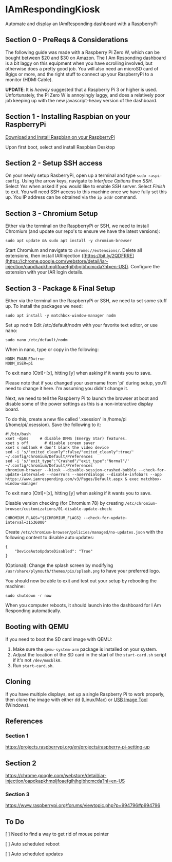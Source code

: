 # IAmRespondingKiosk
Automate and display an IAmResponding dashboard with a RaspberryPi

## Section 0 - PreReqs & Considerations

The following guide was made with a Raspberry Pi Zero W, which can be bought between $20 and $30 on Amazon. The I Am Responding dashboard is a bit laggy on this equipment when you have scrolling involved, but otherwise does a pretty good job. You will also need an microSD card of 8gigs or more, and the right stuff to connect up your RaspberryPi to a monitor (HDMI Cable). 

**UPDATE**: It is *heavily* suggested that a Raspberry Pi 3 or higher is used. Unfortunately, the Pi Zero W is annoyingly laggy, and does a relatively poor job keeping up with the new javascript-heavy version of the dashboard. 

## Section 1 - Installing Raspbian on your RaspberryPi

[Download and Install Raspbian on your RaspberryPi](https://projects.raspberrypi.org/en/projects/raspberry-pi-setting-up)

Upon first boot, select and install Raspbian Desktop

## Section 2 - Setup SSH access

On your newly setup RasberryPi, open up a terminal and type `sudo raspi-config`. Using the arrow keys, navigate to *Interface Options* then *SSH*. Select *Yes* when asked if you would like to enable SSH server. Select *Finish* to exit. You will need SSH access to this machine once we have fully set this up. You IP address can be obtained via the `ip addr` command.
  
## Section 3 - Chromium Setup

Either via the terminal on the RaspberryPi or SSH, we need to install Chromium (and update our repo's to ensure we have the latest versions):

    sudo apt update && sudo apt install -y chromium-browser
    
Start Chromium and navigate to `chrome://extensions/`. Delete all extensions, then install IARInjection ([https://bit.ly/2QDFRRE](https://chrome.google.com/webstore/detail/iar-injection/oapdkapkhmpljfoaefgihjhgibhcmcda?hl=en-US)). Configure the extension with your IAR login details.

## Section 3 - Package & Final Setup
Either via the terminal on the RaspberryPi or SSH, we need to set some stuff up. To install the packages we need:

    sudo apt install -y matchbox-window-manager nodm

Set up nodm
Edit /etc/default/nodm with your favorite text editor, or use nano:

    sudo nano /etc/default/nodm
    
When in nano, type or copy in the following:

    NODM_ENABLED=true
    NODM_USER=pi

To exit nano [Ctrl]+[x], hitting [y] when asking if it wants you to save.

Please note that if you changed your username from 'pi' during setup, you'll need to change it here. I'm assuming you didn't change it.

Next, we need to tell the Raspberry Pi to launch the browser at boot and disable some of the power settings as this is a non-interactive display board.

To do this, create a new file called '.xsession' in /home/pi (/home/pi/.xsession). Save the following to it: 

    #!/bin/bash
    xset -dpms     # disable DPMS (Energy Star) features.
    xset s off       # disable screen saver
    xset s noblank # don't blank the video device
    sed -i 's/"exited_cleanly":false/"exited_cleanly":true/' ~/.config/chromium/Default/Preferences
    sed -i 's/"exit_type":"Crashed"/"exit_type":"Normal"/'   ~/.config/chromium/Default/Preferences
    chromium-browser --kiosk --disable-session-crashed-bubble --check-for-update-interval=0 --noerrors --noerrdialogs --disable-infobars --app https://www.iamresponding.com/v3/Pages/Default.aspx & exec matchbox-window-manager
    
To exit nano [Ctrl]+[x], hitting [y] when asking if it wants you to save.

Disable version checking (for Chromium 78) by creating `/etc/chromium-browser/customizations/01-disable-update-check`:

    CHROMIUM_FLAGS="${CHROMIUM_FLAGS} --check-for-update-interval=31536000"

Create `/etc/chromium-browser/policies/managed/no-updates.json` with the following content to disable auto updates:

    {
        "DeviceAutoUpdateDisabled": "True"
    }

(Optional): Change the splash screen by modifying `/usr/share/plymouth/themes/pix/splash.png` to have your preferred logo.
    
You should now be able to exit and test out your setup by rebooting the machine:

    sudo shutdown -r now
    
When you computer reboots, it should launch into the dashboard for I Am Responding automatically.

## Booting with QEMU

If you need to boot the SD card image with QEMU:

1. Make sure the `qemu-system-arm` package is installed on your system.
2. Adjust the location of the SD card in the start of the `start-card.sh` script if it's not `/dev/mmcblk0`.
3. Run `start-card.sh`.

## Cloning

If you have multiple displays, set up a single Raspberry Pi to work properly, then clone the image with either dd (Linux/Mac) or [USB Image Tool](https://www.alexpage.de/usb-image-tool/) (Windows).

## References
### Section 1
https://projects.raspberrypi.org/en/projects/raspberry-pi-setting-up

## Section 2
https://chrome.google.com/webstore/detail/iar-injection/oapdkapkhmpljfoaefgihjhgibhcmcda?hl=en-US

### Section 3
https://www.raspberrypi.org/forums/viewtopic.php?p=994796#p994796

## To Do
[ ] Need to find a way to get rid of mouse pointer

[ ] Auto scheduled reboot

[ ] Auto scheduled updates
